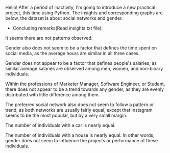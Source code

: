 Hello! After a period of inactivity, I'm going to introduce a new practical project, this time using Python. The insights and corresponding graphs are below, the dataset is about social networks and gender.



- Concluding remarks(Read insights.txt file):

It seems there are not patterns observed.

  Gender also does not seem to be a factor that defines the time spent on social media, as the average hours are similar in all three cases.

  Gender does not appear to be a factor that defines people's salaries, as similar average salaries are observed among men, women, and non-binary individuals.

  Within the professions of Marketer Manager, Software Engineer, or Student, there does not appear to be a trend towards any gender, as they are evenly distributed with little difference among them.

  The preferred social network also does not seem to follow a pattern or trend, as both networks are usually fairly equal, except that Instagram seems to be the most popular, but by a very small margin.

  The number of individuals with a car is nearly equal.

  The number of individuals with a house is nearly equal.
In other words, gender does not seem to influence the projects or performance of these individuals.
